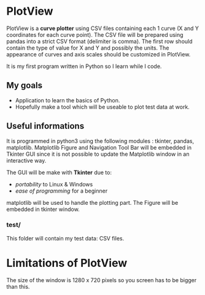 # PlotView
PlotView is a **curve plotter** using CSV files containing each 1 curve (X and Y coordinates for each curve point). The CSV file will be prepared using pandas into a strict CSV format (delimiter is comma). The first row should contain the type of value for X and Y and possibly the units.
The appearance of curves and axis scales should be customized in PlotView.

It is my first program written in Python so I learn while I code.

## My goals
* Application to learn the basics of Python.
* Hopefully make a tool which will be useable to plot test data at work.

## Useful informations
It is programmed in python3 using the following modules : tkinter, pandas, matplotlib. Matplotlib Figure and Navigation Tool Bar will be embedded in Tkinter GUI since it is not possible to update the Matplotlib window in an interactive way.

The GUI will be make with **Tkinter** due to:
* *portability* to Linux & Windows
* *ease of programming* for a beginner

matplotlib will be used to handle the plotting part. The Figure will be embedded in tkinter window.

### test/
This folder will contain my test data: CSV files.

# Limitations of PlotView
The size of the window is 1280 x 720 pixels so you screen has to be bigger than this.
